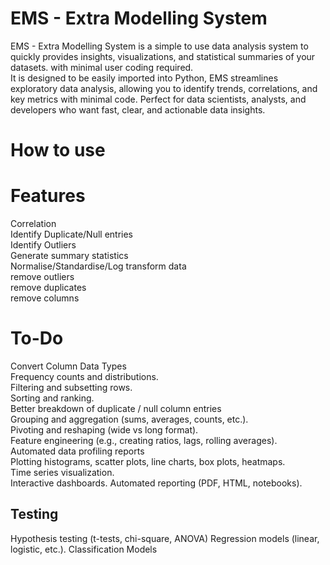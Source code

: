 # EMS - Extra Modelling System
EMS - Extra Modelling System is a simple to use data analysis system to quickly provides insights, visualizations, and statistical summaries of your datasets. with minimal user coding required. <br>
It is designed to be easily imported into Python, EMS streamlines exploratory data analysis, allowing you to identify trends, correlations, and key metrics with minimal code. Perfect for data scientists, analysts, and developers who want fast, clear, and actionable data insights.
# How to use

# Features
Correlation <br>
Identify Duplicate/Null entries<br>
Identify Outliers<br>
Generate summary statistics<br>
Normalise/Standardise/Log transform data<br>
remove outliers<br>
remove duplicates<br>
remove columns<br>
# To-Do
Convert Column Data Types<br>
Frequency counts and distributions.<br>
Filtering and subsetting rows.<br>
Sorting and ranking.<br>
Better breakdown of duplicate / null column entries <br>
Grouping and aggregation (sums, averages, counts, etc.).<br>
Pivoting and reshaping (wide vs long format).<br>
Feature engineering (e.g., creating ratios, lags, rolling averages).<br>
Automated data profiling reports<br>
Plotting histograms, scatter plots, line charts, box plots, heatmaps.<br>
Time series visualization.<br>
Interactive dashboards.
Automated reporting (PDF, HTML, notebooks).
## Testing 
Hypothesis testing (t-tests, chi-square, ANOVA)
Regression models (linear, logistic, etc.).
Classification Models
